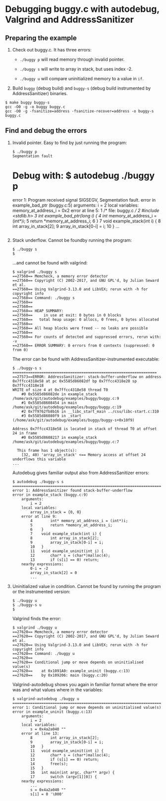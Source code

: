 # Debugging buggy.c with autodebug, Valgrind and AddressSanitizer

Preparing the example
---------------------

1. Check out buggy.c. It has three errors:

   * ``./buggy p`` will read memory through invalid pointer.

   * ``./buggy s`` will write to array in stack, but uses index -2.

   * ``./buggy u`` will compare uninitialized memory to a value in ``if``.


2. Build ``buggy`` (debug build) and ``buggy-s`` (debug build instrumented by AddressSanitizer) binaries.
```
$ make buggy buggy-s
gcc -O0 -g -o buggy buggy.c
gcc -O0 -g -fsanitize=address -fsanitize-recover=address -o buggy-s buggy.c
```

Find and debug the errors
-------------------------

1. Invalid pointer. Easy to find by just running the program:
   ```
   $ ./buggy p
   Segmentation fault
   ```

   Debug with:
   $ autodebug ./buggy p
   ========================================================================
   error 1: Program received signal SIGSEGV, Segmentation fault.
   error in example_bad_ptr (buggy.c:5)
       arguments:
           i = 2
       local variables:
           memory_at_address_i = 0x2
       error at line 5:
           1	/* file: buggy.c */
           2	#include <stdlib.h>
           3	int example_bad_ptr(long i) {
           4	    int* memory_at_address_i = (int*)i;
           5	    return *memory_at_address_i;
           6	}
           7	void example_stack(int i) {
           8	    int array_in_stack[2];
           9	    array_in_stack[0-i] = i;
           10	}
       ...
   ```

2. Stack underflow. Cannot be foundby running the program:
   ```
   $ ./buggy s
   $
   ```

   ...and cannot be found with valgrind:
   ```
   $ valgrind ./buggy s
   ==27560== Memcheck, a memory error detector
   ==27560== Copyright (C) 2002-2017, and GNU GPL'd, by Julian Seward et al.
   ==27560== Using Valgrind-3.13.0 and LibVEX; rerun with -h for copyright info
   ==27560== Command: ./buggy s
   ==27560==
   ==27560==
   ==27560== HEAP SUMMARY:
   ==27560==     in use at exit: 0 bytes in 0 blocks
   ==27560==   total heap usage: 0 allocs, 0 frees, 0 bytes allocated
   ==27560==
   ==27560== All heap blocks were freed -- no leaks are possible
   ==27560==
   ==27560== For counts of detected and suppressed errors, rerun with: -v
   ==27560== ERROR SUMMARY: 0 errors from 0 contexts (suppressed: 0 from 0)
   ```

   The error can be found with AddressSanitizer-instrumented executable:
   ```
   $ ./buggy-s s
   =================================================================
   ==27573==ERROR: AddressSanitizer: stack-buffer-underflow on address 0x7ffcc4318e58 at pc 0x5585d86082df bp 0x7ffcc4318e20 sp 0x7ffcc4318e18
   WRITE of size 4 at 0x7ffcc4318e58 thread T0
       #0 0x5585d86082de in example_stack /home/ask/git/autodebug/examples/buggy/buggy.c:9
       #1 0x5585d8608454 in main /home/ask/git/autodebug/examples/buggy/buggy.c:19
       #2 0x7f9762fb8b16 in __libc_start_main ../csu/libc-start.c:310
       #3 0x5585d86080f9 in _start (/home/ask/git/autodebug/examples/buggy/buggy-s+0x10f9)

   Address 0x7ffcc4318e58 is located in stack of thread T0 at offset 24 in frame
       #0 0x5585d8608217 in example_stack /home/ask/git/autodebug/examples/buggy/buggy.c:7

     This frame has 1 object(s):
       [32, 40) 'array_in_stack' <== Memory access at offset 24 underflows this variable
   ...
   ```

   Autodebug gives familiar output also from AddressSanitizer errors:
   ```
   $ autodebug ./buggy-s s
   ========================================================================
   error 1: AddressSanitizer found stack-buffer-underflow
   error in example_stack (buggy.c:9)
       arguments:
           i = 2
       local variables:
           array_in_stack = {0, 0}
       error at line 9:
           4	    int* memory_at_address_i = (int*)i;
           5	    return *memory_at_address_i;
           6	}
           7	void example_stack(int i) {
           8	    int array_in_stack[2];
           9	    array_in_stack[0-i] = i;
           10	}
           11	void example_uninit(int i) {
           12	    char* s = (char*)malloc(4);
           13	    if (s[i] == 0) return;
       nearby expressions:
           0-i = -2
           array_in_stack[2] = 0
           ...
   ```

3. Uninitialized value in condition. Cannot be found by running the program or the instrumented version:
   ```
   $ ./buggy u
   $ ./buggy-s u
   $
   ```
   Valgrind finds the error:
   ```
   $ valgrind ./buggy u
   ==27620== Memcheck, a memory error detector
   ==27620== Copyright (C) 2002-2017, and GNU GPL'd, by Julian Seward et al.
   ==27620== Using Valgrind-3.13.0 and LibVEX; rerun with -h for copyright info
   ==27620== Command: ./buggy u
   ==27620==
   ==27620== Conditional jump or move depends on uninitialised value(s)
   ==27620==    at 0x1091A0: example_uninit (buggy.c:13)
   ==27620==    by 0x109206: main (buggy.c:20)
   ```

   Valgrind-autodebug shows you again in familiar format where the error was and what values where in the variables:
   ```
   $ valgrind-autodebug ./buggy u
   ========================================================================
   error 1: Conditional jump or move depends on uninitialised value(s)
   error in example_uninit (buggy.c:13)
       arguments:
           i = 2
       local variables:
           s = 0x4a2a040 ""
       error at line 13:
           8	    int array_in_stack[2];
           9	    array_in_stack[0-i] = i;
           10	}
           11	void example_uninit(int i) {
           12	    char* s = (char*)malloc(4);
           13	    if (s[i] == 0) return;
           14	    free(s);
           15	}
           16	int main(int argc, char** argv) {
           17	    switch (argv[1][0]) {
       nearby expressions:
           ...
           s = 0x4a2a040 ""
           s[i] = 0 '\000'
   ```
